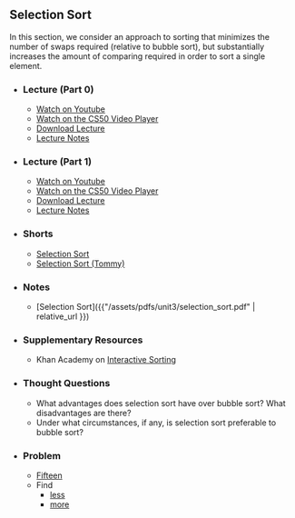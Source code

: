 ## Selection Sort

In this section, we consider an approach to sorting that minimizes the number of swaps required (relative to bubble sort), but substantially increases the amount of comparing required in order to sort a single element.

- ### Lecture (Part 0)
  - [Watch on Youtube](https://www.youtube.com/embed/U9o49qwa6hk?start=2112&end=2293)
  - [Watch on the CS50 Video Player](https://video.cs50.net/2017/fall/lectures/3?t=0h35m12s)
  - [Download Lecture](http://cdn.cs50.net/2017/fall/lectures/3/lecture3-720p.mp4?download)
  - [Lecture Notes](https://docs.cs50.net/2017/fall/notes/3/lecture3.html#sorting)

- ### Lecture (Part 1)
  - [Watch on Youtube](https://www.youtube.com/embed/U9o49qwa6hk?start=2512&end=2592)
  - [Watch on the CS50 Video Player](https://video.cs50.net/2017/fall/lectures/3?t=0h41m52s)
  - [Download Lecture](http://cdn.cs50.net/2017/fall/lectures/3/lecture3-720p.mp4?download)
  - [Lecture Notes](https://docs.cs50.net/2017/fall/notes/3/lecture3.html#sorting)

- ### Shorts
  - [Selection Sort](https://www.youtube.com/embed/3hH8kTHFw2A)
  - [Selection Sort (Tommy)](https://www.youtube.com/embed/f8hXR_Hvybo)

- ### Notes
  - [Selection Sort]({{"/assets/pdfs/unit3/selection_sort.pdf" | relative_url }})

- ### Supplementary Resources
  - Khan Academy on [Interactive Sorting](https://www.khanacademy.org/computing/computer-science/algorithms/sorting-algorithms/a/sorting)

- ### Thought Questions
  - What advantages does selection sort have over bubble sort? What disadvantages are there?
  - Under what circumstances, if any, is selection sort preferable to bubble sort?

- ### Problem
  - [Fifteen](http://docs.cs50.net/2018/ap/problems/fifteen/fifteen.html)
  - Find
    - [less](http://docs.cs50.net/2018/ap/problems/find/less/find.html)
    - [more](http://docs.cs50.net/2018/ap/problems/find/more/find.html)
